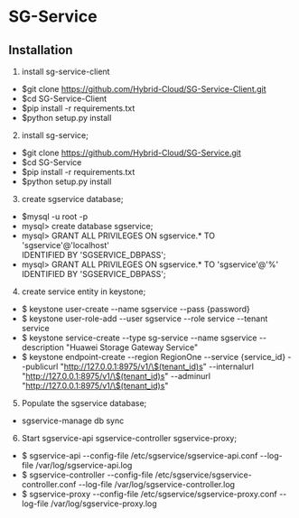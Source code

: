 # SG-Service
## Installation
1. install sg-service-client
* $git clone https://github.com/Hybrid-Cloud/SG-Service-Client.git
* $cd SG-Service-Client
* $pip install -r requirements.txt
* $python setup.py install

2. install sg-service;
* $git clone https://github.com/Hybrid-Cloud/SG-Service.git
* $cd SG-Service
* $pip install -r requirements.txt
* $python setup.py install

3. create sgservice database;
* $mysql -u root -p
* mysql> create database sgservice;
* mysql> GRANT ALL PRIVILEGES ON sgservice.* TO 'sgservice'@'localhost' \
  IDENTIFIED BY 'SGSERVICE_DBPASS';
* mysql> GRANT ALL PRIVILEGES ON sgservice.* TO 'sgservice'@'%' \
  IDENTIFIED BY 'SGSERVICE_DBPASS';

4. create service entity in keystone;
* $ keystone user-create --name sgservice --pass {password}
* $ keystone user-role-add --user sgservice --role service --tenant service
* $ keystone service-create --type sg-service --name sgservice --description "Huawei Storage Gateway Service"
* $ keystone endpoint-create --region RegionOne --service {service_id} --publicurl "http://127.0.0.1:8975/v1/\$(tenant_id)s" 
  --internalurl "http://127.0.0.1:8975/v1/\$(tenant_id)s" --adminurl "http://127.0.0.1:8975/v1/\$(tenant_id)s"

5. Populate the sgservice database;
* sgservice-manage db sync

6. Start sgservice-api sgservice-controller sgservice-proxy;
* $ sgservice-api --config-file /etc/sgservice/sgservice-api.conf --log-file /var/log/sgservice-api.log
* $ sgservice-controller --config-file /etc/sgservice/sgservice-controller.conf --log-file /var/log/sgservice-controller.log
* $ sgservice-proxy --config-file /etc/sgservice/sgservice-proxy.conf --log-file /var/log/sgservice-proxy.log
